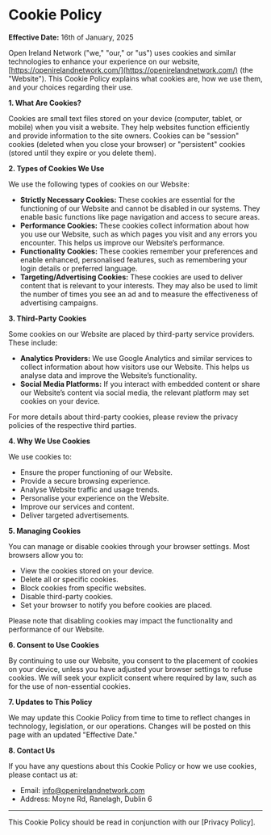 # Cookie Policy

**Effective Date:** 16th of January, 2025

Open Ireland Network ("we," "our," or "us") uses cookies and similar technologies to enhance your experience on our website, [https://openirelandnetwork.com/](https://openirelandnetwork.com/) (the "Website"). This Cookie Policy explains what cookies are, how we use them, and your choices regarding their use.

**1\. What Are Cookies?**

Cookies are small text files stored on your device (computer, tablet, or mobile) when you visit a website. They help websites function efficiently and provide information to the site owners. Cookies can be "session" cookies (deleted when you close your browser) or "persistent" cookies (stored until they expire or you delete them).

**2\. Types of Cookies We Use**

We use the following types of cookies on our Website:

* **Strictly Necessary Cookies:** These cookies are essential for the functioning of our Website and cannot be disabled in our systems. They enable basic functions like page navigation and access to secure areas.  
* **Performance Cookies:** These cookies collect information about how you use our Website, such as which pages you visit and any errors you encounter. This helps us improve our Website’s performance.  
* **Functionality Cookies:** These cookies remember your preferences and enable enhanced, personalised features, such as remembering your login details or preferred language.  
* **Targeting/Advertising Cookies:** These cookies are used to deliver content that is relevant to your interests. They may also be used to limit the number of times you see an ad and to measure the effectiveness of advertising campaigns.

**3\. Third-Party Cookies**

Some cookies on our Website are placed by third-party service providers. These include:

* **Analytics Providers:** We use Google Analytics and similar services to collect information about how visitors use our Website. This helps us analyse data and improve the Website’s functionality.  
* **Social Media Platforms:** If you interact with embedded content or share our Website’s content via social media, the relevant platform may set cookies on your device.

For more details about third-party cookies, please review the privacy policies of the respective third parties.

**4\. Why We Use Cookies**

We use cookies to:

* Ensure the proper functioning of our Website.  
* Provide a secure browsing experience.  
* Analyse Website traffic and usage trends.  
* Personalise your experience on the Website.  
* Improve our services and content.  
* Deliver targeted advertisements.

**5\. Managing Cookies**

You can manage or disable cookies through your browser settings. Most browsers allow you to:

* View the cookies stored on your device.  
* Delete all or specific cookies.  
* Block cookies from specific websites.  
* Disable third-party cookies.  
* Set your browser to notify you before cookies are placed.

Please note that disabling cookies may impact the functionality and performance of our Website.

**6\. Consent to Use Cookies**

By continuing to use our Website, you consent to the placement of cookies on your device, unless you have adjusted your browser settings to refuse cookies. We will seek your explicit consent where required by law, such as for the use of non-essential cookies.

**7\. Updates to This Policy**

We may update this Cookie Policy from time to time to reflect changes in technology, legislation, or our operations. Changes will be posted on this page with an updated "Effective Date."

**8\. Contact Us**

If you have any questions about this Cookie Policy or how we use cookies, please contact us at:

* Email: [info@openirelandnetwork.com](mailto:info@openirelandnetwork.com)   
* Address: Moyne Rd, Ranelagh, Dublin 6

---

This Cookie Policy should be read in conjunction with our \[Privacy Policy\].


